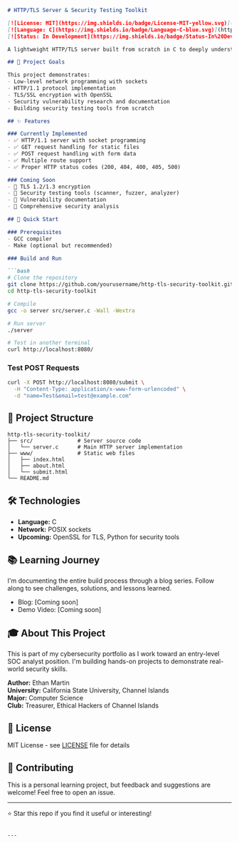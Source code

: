 ```markdown
# HTTP/TLS Server & Security Testing Toolkit

[![License: MIT](https://img.shields.io/badge/License-MIT-yellow.svg)](https://opensource.org/licenses/MIT)
[![Language: C](https://img.shields.io/badge/Language-C-blue.svg)](https://en.wikipedia.org/wiki/C_(programming_language))
[![Status: In Development](https://img.shields.io/badge/Status-In%20Development-orange.svg)]()

A lightweight HTTP/TLS server built from scratch in C to deeply understand network security, cryptographic protocols, and common web vulnerabilities.

## 🎯 Project Goals

This project demonstrates:
- Low-level network programming with sockets
- HTTP/1.1 protocol implementation
- TLS/SSL encryption with OpenSSL
- Security vulnerability research and documentation
- Building security testing tools from scratch

## ✨ Features

### Currently Implemented
- ✅ HTTP/1.1 server with socket programming
- ✅ GET request handling for static files
- ✅ POST request handling with form data
- ✅ Multiple route support
- ✅ Proper HTTP status codes (200, 404, 400, 405, 500)

### Coming Soon
- 🚧 TLS 1.2/1.3 encryption
- 🚧 Security testing tools (scanner, fuzzer, analyzer)
- 🚧 Vulnerability documentation
- 🚧 Comprehensive security analysis

## 🚀 Quick Start

### Prerequisites
- GCC compiler
- Make (optional but recommended)

### Build and Run

```bash
# Clone the repository
git clone https://github.com/yourusername/http-tls-security-toolkit.git
cd http-tls-security-toolkit

# Compile
gcc -o server src/server.c -Wall -Wextra

# Run server
./server

# Test in another terminal
curl http://localhost:8080/
```

### Test POST Requests

```bash
curl -X POST http://localhost:8080/submit \
  -H "Content-Type: application/x-www-form-urlencoded" \
  -d "name=Test&email=test@example.com"
```

## 📁 Project Structure

```
http-tls-security-toolkit/
├── src/              # Server source code
│   └── server.c      # Main HTTP server implementation
├── www/              # Static web files
│   ├── index.html
│   ├── about.html
│   └── submit.html
└── README.md
```

## 🛠️ Technologies

- **Language:** C
- **Network:** POSIX sockets
- **Upcoming:** OpenSSL for TLS, Python for security tools

## 📚 Learning Journey

I'm documenting the entire build process through a blog series. Follow along to see challenges, solutions, and lessons learned.

- Blog: [Coming soon]
- Demo Video: [Coming soon]

## 🎓 About This Project

This is part of my cybersecurity portfolio as I work toward an entry-level SOC analyst position. I'm building hands-on projects to demonstrate real-world security skills.

**Author:** Ethan Martin  
**University:** California State University, Channel Islands  
**Major:** Computer Science  
**Club:** Treasurer, Ethical Hackers of Channel Islands  

## 📝 License

MIT License - see [LICENSE](LICENSE) file for details

## 🤝 Contributing

This is a personal learning project, but feedback and suggestions are welcome! Feel free to open an issue.

---

⭐ Star this repo if you find it useful or interesting!
```

---
